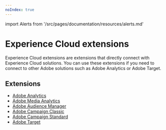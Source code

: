 ```yaml
---
noIndex: true
---
```


import Alerts from '/src/pages/documentation/resources/alerts.md'

# Experience Cloud extensions

<Alerts query="platform=outdated-version&componentClass=InlineNestedAlert"/>

Experience Cloud extensions are extensions that directly connect with Experience Cloud solutions. You can use these extensions if you need to connect to other Adobe solutions such as Adobe Analytics or Adobe Target.

## Extensions

- [Adobe Analytics](./adobe-analytics/index.md)
- [Adobe Media Analytics](./adobe-media-analytics/index.md)
- [Adobe Audience Manager](./adobe-audience-manager/index.md)
- [Adobe Campaign Classic](./adobe-campaign-classic/index.md)
- [Adobe Campaign Standard](./adobe-campaign-standard/index.md)
- [Adobe Target](./adobe-target/index.md)
